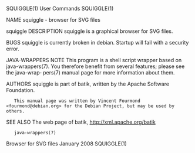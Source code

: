 SQUIGGLE(1)                                                        User Commands                                                       SQUIGGLE(1)

NAME
       squiggle - browser for SVG files

squiggle
DESCRIPTION
       squiggle is a graphical browser for SVG files.

BUGS
       squiggle is currently broken in debian. Startup will fail with a security error.

JAVA-WRAPPERS NOTE
       This  program  is a shell script wrapper based on java-wrappers(7).  You therefore benefit from several features; please see the java-wrap‐
       pers(7) manual page for more information about them.

AUTHORS
       squiggle is part of batik, written by the Apache Software Foundation.

       This manual page was written by Vincent Fourmond <fourmond@debian.org> for the Debian Project, but may be used by others.

SEE ALSO
       The web page of batik, http://xml.apache.org/batik

       java-wrappers(7)

Browser for SVG files                                              January 2008                                                        SQUIGGLE(1)
